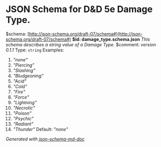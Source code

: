 # JSON Schema for D&D 5e Damage Type.
&#36;schema: [http://json-schema.org/draft-07/schema#](http://json-schema.org/draft-07/schema#)
<b id="damage_type.schema.json">&#36;id: damage_type.schema.json</b>
_This schema describes a string value of a Damage Type._
&#36;comment: _version 0.1.1_
Type: `string`
Examples: 
 1. _"none"_
 2. _"Piercing"_
 3. _"Slashing"_
 4. _"Bludgeoning"_
 5. _"Acid"_
 6. _"Cold"_
 7. _"Fire"_
 8. _"Force"_
 9. _"Lightning"_
 10. _"Necrotic"_
 11. _"Poison"_
 12. _"Psychic"_
 13. _"Radiant"_
 14. _"Thunder"_
Default: _"none"_

_Generated with [json-schema-md-doc](https://brianwendt.github.io/json-schema-md-doc/)_